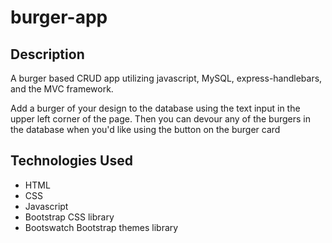 # burger-app

## Description

A burger based CRUD app utilizing javascript, MySQL, express-handlebars, and the MVC framework.

Add a burger of your design to the database using the text input in the upper left corner of the page. Then you can devour any of the
burgers in the database when you'd like using the button on the burger card

## Technologies Used

- HTML
- CSS
- Javascript
- Bootstrap CSS library
- Bootswatch Bootstrap themes library